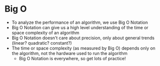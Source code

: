 # Big O

   *  To analyze the performance of an algorithm, we use Big O Notation
   *  Big O Notation can give us a high level understanding of the time or space complexity of an algorithm
   * Big O Notation doesn't care about precision, only about general trends (linear? quadratic? constant?)
* The time or space complexity (as measured by Big O) depends only on the algorithm, not the hardware used to run the algorithm
    * Big O Notation is everywhere, so get lots of practice!

